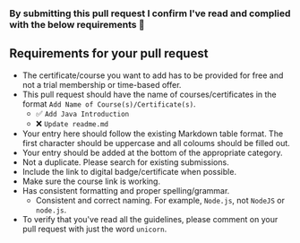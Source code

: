 <!-- Congrats on contributing to awesome-certificates ! 🎉 -->

### By submitting this pull request I confirm I've read and complied with the below requirements 🖖

## Requirements for your pull request
- The certificate/course you want to add has to be provided for free and not a trial membership or time-based offer. 
- This pull request should have the name of courses/certificates in the format `Add Name of Course(s)/Certificate(s)`.
	- ✅ `Add Java Introduction`
	- ❌ `Update readme.md`
- Your entry here should follow the existing Markdown table format. The first character should be uppercase and all coloums should be filled out. 
- Your entry should be added at the bottom of the appropriate category.
- Not a duplicate. Please search for existing submissions.
- Include the link to digital badge/certificate when possible.
- Make sure the course link is working.
- Has consistent formatting and proper spelling/grammar.
	- Consistent and correct naming. For example, `Node.js`, not `NodeJS` or `node.js`.
- To verify that you've read all the guidelines, please comment on your pull request with just the word `unicorn`.
